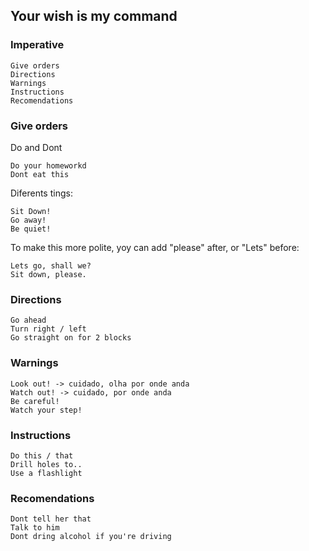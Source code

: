 ## Your wish is my command
### Imperative

	Give orders
	Directions
	Warnings
	Instructions
	Recomendations

### Give orders
Do and Dont

	Do your homeworkd
	Dont eat this

Diferents tings:

	Sit Down!
	Go away!
	Be quiet!

To make this more polite, yoy can add "please" after, or "Lets" before:

	Lets go, shall we?
	Sit down, please.
### Directions

	Go ahead
	Turn right / left
	Go straight on for 2 blocks
### Warnings

	Look out! -> cuidado, olha por onde anda
	Watch out! -> cuidado, por onde anda
	Be careful!
	Watch your step!

### Instructions

	Do this / that
	Drill holes to..
	Use a flashlight

### Recomendations

	Dont tell her that
	Talk to him
	Dont dring alcohol if you're driving
